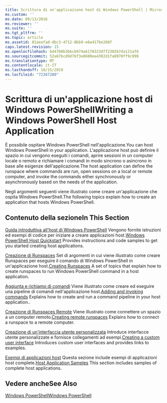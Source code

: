 ```yaml
---
title: Scrittura di un'applicazione host di Windows PowerShell | Microsoft Docs
ms.custom: ''
ms.date: 09/13/2016
ms.reviewer: ''
ms.suite: ''
ms.tgt_pltfrm: ''
ms.topic: article
ms.assetid: 81aeafad-dbc3-4712-8bb9-e6a417be260f
caps.latest.revision: 15
ms.openlocfilehash: b44708b3bbcb974a6178323dff2302b7da121af6
ms.sourcegitcommit: 52a67bcd9d7bf3e8600ea4302d1fa8970ff9c998
ms.translationtype: MT
ms.contentlocale: it-IT
ms.lasthandoff: 10/15/2019
ms.locfileid: "72367280"
---
```

# <a name="writing-a-windows-powershell-host-application"></a><span data-ttu-id="a2de2-102">Scrittura di un'applicazione host di Windows PowerShell</span><span class="sxs-lookup"><span data-stu-id="a2de2-102">Writing a Windows PowerShell Host Application</span></span>

<span data-ttu-id="a2de2-103">È possibile ospitare Windows PowerShell nell'applicazione.</span><span class="sxs-lookup"><span data-stu-id="a2de2-103">You can host Windows PowerShell in your application.</span></span> <span data-ttu-id="a2de2-104">L'applicazione host può definire il spazio in cui vengono eseguiti i comandi, aprire sessioni in un computer locale o remoto e richiamare i comandi in modo sincrono o asincrono in base alle esigenze dell'applicazione.</span><span class="sxs-lookup"><span data-stu-id="a2de2-104">The host application can define the runspace where commands are run, open sessions on a local or remote computer, and invoke the commands either synchronously or asynchronously based on the needs of the application.</span></span>

<span data-ttu-id="a2de2-105">Negli argomenti seguenti viene illustrato come creare un'applicazione che ospita Windows PowerShell.</span><span class="sxs-lookup"><span data-stu-id="a2de2-105">The following topics explain how to create an application that hosts Windows PowerShell.</span></span>

## <a name="in-this-section"></a><span data-ttu-id="a2de2-106">Contenuto della sezione</span><span class="sxs-lookup"><span data-stu-id="a2de2-106">In This Section</span></span>

<span data-ttu-id="a2de2-107">[Guida introduttiva all'host di Windows PowerShell](./windows-powershell-host-quickstart.md) Vengono fornite istruzioni ed esempi di codice per iniziare a creare applicazioni host.</span><span class="sxs-lookup"><span data-stu-id="a2de2-107">[Windows PowerShell Host Quickstart](./windows-powershell-host-quickstart.md) Provides instructions and code samples to get you started creating host applications.</span></span>

<span data-ttu-id="a2de2-108">[Creazione di Runspaces](./creating-runspaces.md) Set di argomenti in cui viene illustrato come creare Runspaces per eseguire il comando di Windows PowerShell in un'applicazione host.</span><span class="sxs-lookup"><span data-stu-id="a2de2-108">[Creating Runspaces](./creating-runspaces.md) A set of topics that explain how to create runspaces to run Windows PowerShell command in a host application.</span></span>

<span data-ttu-id="a2de2-109">[Aggiunta e richiamo di comandi](./adding-and-invoking-commands.md) Viene illustrato come creare ed eseguire una pipeline di comandi nell'applicazione host.</span><span class="sxs-lookup"><span data-stu-id="a2de2-109">[Adding and invoking commands](./adding-and-invoking-commands.md) Explains how to create and run a command pipeline in your host application..</span></span>

<span data-ttu-id="a2de2-110">[Creazione di Runspaces Remote](./creating-remote-runspaces.md) Viene illustrato come connettere un spazio a un computer remoto.</span><span class="sxs-lookup"><span data-stu-id="a2de2-110">[Creating remote runspaces](./creating-remote-runspaces.md) Explains how to connect a runspace to a remote computer.</span></span>

<span data-ttu-id="a2de2-111">[Creazione di un'interfaccia utente personalizzata](./creating-a-custom-user-interface.md) Introduce interfacce utente personalizzate e fornisce collegamenti ad esempi.</span><span class="sxs-lookup"><span data-stu-id="a2de2-111">[Creating a custom user interface](./creating-a-custom-user-interface.md) Introduces custom user interfaces and provides links to examples.</span></span>

<span data-ttu-id="a2de2-112">[Esempi di applicazioni host](./host-application-samples.md) Questa sezione include esempi di applicazioni host complete.</span><span class="sxs-lookup"><span data-stu-id="a2de2-112">[Host Application Samples](./host-application-samples.md) This section includes samples of complete host applications.</span></span>

## <a name="see-also"></a><span data-ttu-id="a2de2-113">Vedere anche</span><span class="sxs-lookup"><span data-stu-id="a2de2-113">See Also</span></span>

[<span data-ttu-id="a2de2-114">Windows PowerShell</span><span class="sxs-lookup"><span data-stu-id="a2de2-114">Windows PowerShell</span></span>](https://msdn.microsoft.com/en-us/b41a2af3-aec1-402d-8e18-c2c26be461ff)

